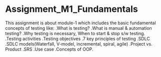 # Assignment_M1_Fundamentals

This assignment is about module-1 which includes the basic fundamental concepts of testing like:
.What is testing?
.What is manual & automation testing?
.Why testing is necessary, When to start & stop s/w testing.
.Testing activities
.Testing objectives
.7 key principles of testing
.SDLC
.SDLC models(Waterfall, V-model, incremental, spiral, agile)
.Project vs. Product
.SRS
.Use case
.Concepts of OOP.
